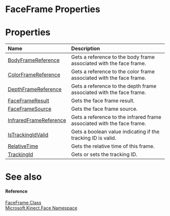 FaceFrame Properties  
====================  

<span id="publicpropertiesSection"></span>

Properties  
==========  

<table>
<colgroup>
<col width="30%" />
<col width="60%" />
</colgroup>
<thead>
<tr class="header">
<th align="left">Name</th>
<th align="left">Description</th>
</tr>
</thead>
<tbody>
<tr class="odd">
<td align="left"><a href="Properties/BodyFrameReference_Property.md">BodyFrameReference</a></td>
<td align="left">Gets a reference to the body frame associated with the face frame.</td>
</tr>
<tr class="even">
<td align="left"><a href="Properties/ColorFrameReference_Property.md">ColorFrameReference</a></td>
<td align="left">Gets a reference to the color frame associated with the face frame.</td>
</tr>
<tr class="odd">
<td align="left"><a href="Properties/DepthFrameReference_Property.md">DepthFrameReference</a></td>
<td align="left">Gets a reference to the depth frame associated with the face frame.</td>
</tr>
<tr class="even">
<td align="left"><a href="Properties/FaceFrameResult_Property.md">FaceFrameResult</a></td>
<td align="left">Gets the face frame result.</td>
</tr>
<tr class="odd">
<td align="left"><a href="Properties/FaceFrameSource_Property.md">FaceFrameSource</a></td>
<td align="left">Gets the face frame source.</td>
</tr>
<tr class="even">
<td align="left"><a href="Properties/InfraredFrameReference.md">InfraredFrameReference</a></td>
<td align="left">Gets a reference to the infrared frame associated with the face frame.</td>
</tr>
<tr class="odd">
<td align="left"><a href="Properties/IsTrackingIdValid_Property.md">IsTrackingIdValid</a></td>
<td align="left">Gets a boolean value indicating if the tracking ID is valid.</td>
</tr>
<tr class="even">
<td align="left"><a href="Properties/RelativeTime_Property.md">RelativeTime</a></td>
<td align="left">Gets the relative time of this frame.</td>
</tr>
<tr class="odd">
<td align="left"><a href="Properties/TrackingId_Property.md">TrackingId</a></td>
<td align="left">Gets or sets the tracking ID.</td>
</tr>
</tbody>
</table>

<span id="ID4EI"></span>

See also  
========  

<span id="ID4EK"></span>
#### Reference  

[FaceFrame Class](../FaceFrame_Class.md)  
 [Microsoft.Kinect.Face Namespace](../../Kinect.Face.md)  



<!--Please do not edit the data in the comment block below.-->
<!--
TOCTitle : FaceFrame Properties
RLTitle : FaceFrame Properties
KeywordK : FaceFrame class, properties
KeywordA : Properties.T:Microsoft.Kinect.Face.FaceFrame
AssetID : Properties.T:Microsoft.Kinect.Face.FaceFrame
Locale : en-us
CommunityContent : 1
TargetOS : Windows
TopicType : kbSyntax
DocSet : K4Wv2
ProjType : K4Wv2Proj
Technology : Kinect for Windows
Product : Kinect for Windows SDK v2
productversion : 20
-->
